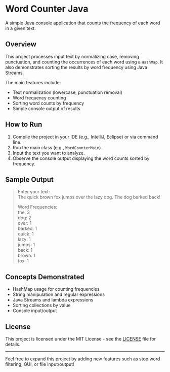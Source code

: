 # Word Counter Java

A simple Java console application that counts the frequency of each word in a given text.

## Overview

This project processes input text by normalizing case, removing punctuation, and counting the occurrences of each word using a `HashMap`. It also demonstrates sorting the results by word frequency using Java Streams.

The main features include:

- Text normalization (lowercase, punctuation removal)
- Word frequency counting
- Sorting word counts by frequency
- Simple console output of results

## How to Run

1. Compile the project in your IDE (e.g., IntelliJ, Eclipse) or via command line.
2. Run the main class (e.g., `WordCounterMain`).
3. Input the text you want to analyze.
4. Observe the console output displaying the word counts sorted by frequency.

## Sample Output
> Enter your text: <br>
>The quick brown fox jumps over the lazy dog. The dog barked back!
>
>Word Frequencies: <br>
>the: 3 <br>
>dog: 2 <br>
>over: 1 <br>
>barked: 1 <br>
>quick: 1 <br>
>lazy: 1 <br>
>jumps: 1<br>
>back: 1 <br>
>brown: 1 <br>
>fox: 1

## Concepts Demonstrated

- HashMap usage for counting frequencies
- String manipulation and regular expressions
- Java Streams and lambda expressions
- Sorting collections by value
- Console input/output

## License

This project is licensed under the MIT License - see the [LICENSE](LICENSE) file for details.

---

Feel free to expand this project by adding new features such as stop word filtering, GUI, or file input/output!